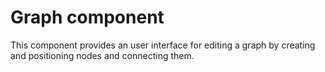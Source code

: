Graph component
===============

This component provides an user interface for editing a graph by creating and positioning nodes and connecting them.

